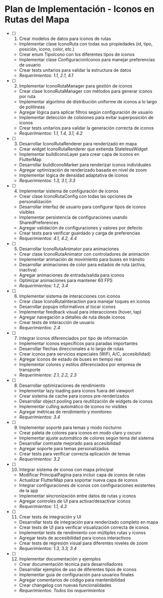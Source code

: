 # Plan de Implementación - Iconos en Rutas del Mapa

- [ ] 1. Crear modelos de datos para iconos de rutas

  - Implementar clase IconoRuta con todas sus propiedades (id, tipo, posición, icono, color, etc.)
  - Crear enum TipoIcono con los diferentes tipos de iconos
  - Implementar clase ConfiguracionIconos para manejar preferencias de usuario
  - Crear tests unitarios para validar la estructura de datos
  - _Requerimientos: 1.1, 2.1, 4.1_

- [ ] 2. Implementar IconoRutaManager para gestión de iconos

  - Crear clase IconoRutaManager con métodos para generar iconos por ruta
  - Implementar algoritmo de distribución uniforme de iconos a lo largo de polilíneas
  - Agregar lógica para aplicar filtros según configuración de usuario
  - Implementar detección de colisiones para evitar superposición de iconos
  - Crear tests unitarios para validar la generación correcta de iconos
  - _Requerimientos: 1.1, 1.4, 3.1, 4.2_

- [ ] 3. Desarrollar IconoRutaRenderer para renderizado en mapa

  - Crear widget IconoRutaRenderer que extienda StatelessWidget
  - Implementar buildIconoLayer para crear capa de iconos en FlutterMap
  - Desarrollar buildIconoMarker para renderizar iconos individuales
  - Agregar optimización de renderizado basada en nivel de zoom
  - Implementar lógica de densidad adaptativa de iconos
  - _Requerimientos: 1.3, 3.1, 3.3_

- [ ] 4. Implementar sistema de configuración de iconos

  - Crear clase IconoRutaConfig con todas las opciones de personalización
  - Desarrollar interfaz de usuario para configurar tipos de iconos visibles
  - Implementar persistencia de configuraciones usando SharedPreferences
  - Agregar validación de configuraciones y valores por defecto
  - Crear tests para verificar guardado y carga de preferencias
  - _Requerimientos: 4.1, 4.2, 4.4_

- [ ] 5. Desarrollar IconoRutaAnimator para animaciones

  - Crear clase IconoRutaAnimator con controladores de animación
  - Implementar animación de movimiento para buses en tránsito
  - Desarrollar animaciones de color para estados de ruta (activa, inactiva)
  - Agregar animaciones de entrada/salida para iconos
  - Optimizar animaciones para mantener 60 FPS
  - _Requerimientos: 1.2, 3.4_

- [ ] 6. Implementar sistema de interacciones con iconos

  - Crear clase IconoRutaInteraction para manejar toques en iconos
  - Desarrollar popups informativos al tocar iconos
  - Implementar feedback visual para interacciones (hover, tap)
  - Agregar navegación a detalles de ruta desde iconos
  - Crear tests de interacción de usuario
  - _Requerimientos: 2.4_

- [ ] 7. Integrar iconos diferenciados por tipo de información

  - Implementar iconos específicos para paradas importantes
  - Desarrollar flechas direccionales a lo largo de rutas
  - Crear iconos para servicios especiales (WiFi, A/C, accesibilidad)
  - Agregar iconos de estado de buses en tiempo real
  - Implementar colores y estilos diferenciados por empresa de transporte
  - _Requerimientos: 2.1, 2.2, 2.3_

- [ ] 8. Desarrollar optimizaciones de rendimiento

  - Implementar lazy loading para iconos fuera del viewport
  - Crear sistema de cache para iconos pre-renderizados
  - Desarrollar object pooling para reutilización de widgets de iconos
  - Implementar culling automático de iconos no visibles
  - Agregar métricas de rendimiento y monitoreo
  - _Requerimientos: 3.4_

- [ ] 9. Implementar soporte para temas y modo nocturno

  - Crear paleta de colores para iconos en modo claro y oscuro
  - Implementar ajuste automático de colores según tema del sistema
  - Desarrollar contraste mejorado para accesibilidad
  - Agregar soporte para temas personalizados
  - Crear tests para verificar correcta aplicación de temas
  - _Requerimientos: 3.2_

- [ ] 10. Integrar sistema de iconos con mapa principal

  - Modificar PrincipalPagina para incluir capa de iconos de rutas
  - Actualizar FlutterMap para soportar nueva capa de iconos
  - Integrar configuraciones de iconos con configuraciones existentes de la app
  - Implementar sincronización entre datos de rutas y iconos
  - Agregar controles de UI para activar/desactivar iconos
  - _Requerimientos: 1.1, 4.3_

- [ ] 11. Crear tests de integración y UI

  - Desarrollar tests de integración para renderizado completo en mapa
  - Crear tests de UI para verificar visualización correcta de iconos
  - Implementar tests de rendimiento con múltiples rutas y iconos
  - Agregar tests de accesibilidad para iconos interactivos
  - Crear tests de regresión visual para diferentes niveles de zoom
  - _Requerimientos: 1.3, 3.3, 3.4_

- [ ] 12. Implementar documentación y ejemplos
  - Crear documentación técnica para desarrolladores
  - Desarrollar ejemplos de uso de diferentes tipos de iconos
  - Implementar guía de configuración para usuarios finales
  - Agregar comentarios de código para mantenibilidad
  - Crear changelog con nuevas funcionalidades
  - _Requerimientos: Todos los requerimientos_
